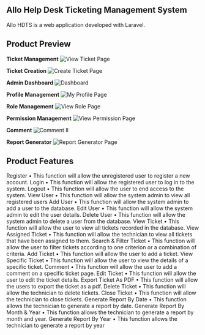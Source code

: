## Allo Help Desk Ticketing Management System

Allo HDTS is a web application developed with Laravel.

## Product Preview

**Ticket Management**
![View Ticket Page](https://github.com/izzatariz-creator/allo-help-desk-ticketing-system/assets/74348344/1cf84b94-a962-41e1-a641-f1f49816d10a)

**Ticket Creation**
![Create Ticket Page](https://github.com/izzatariz-creator/allo-help-desk-ticketing-system/assets/74348344/0cc5e7cf-650c-4ed8-9233-0604d52bee78)

**Admin Dashboard**
![Dashboard](https://github.com/izzatariz-creator/allo-help-desk-ticketing-system/assets/74348344/019e924f-1ecf-401e-9d13-77b97dff4632)

**Profile Management**
![My Profile Page](https://github.com/izzatariz-creator/allo-help-desk-ticketing-system/assets/74348344/b53abcf1-4cad-4d84-8326-05ab2efba561)

**Role Management**
![View Role Page](https://github.com/izzatariz-creator/allo-help-desk-ticketing-system/assets/74348344/89305720-b56d-4cad-8224-c49015e00c14)

**Permission Management**
![View Permission Page](https://github.com/izzatariz-creator/allo-help-desk-ticketing-system/assets/74348344/65a9b204-8c92-446f-a7c9-a2070f41452b)

**Comment**
![Comment II](https://github.com/izzatariz-creator/allo-help-desk-ticketing-system/assets/74348344/17ee6128-a85b-44d3-b4c1-89471a15e3a6)

**Report Generator**
![Report Generator Page](https://github.com/izzatariz-creator/allo-help-desk-ticketing-system/assets/74348344/1849f906-af08-481e-a46a-744c207efed5)

## Product Features

Register
    • This function will allow the unregistered user to register a new account. 
Login
    • This function will allow the registered user to log in to the system.
Logout
    • This function will allow the user to end access to the system.
View User
    • This function will allow the system admin to view all registered users
Add User
    • This function will allow the system admin to add a user to the database.
Edit User
    • This function will allow the system admin to edit the user details.
Delete User
    • This function will allow the system admin to delete a user from the database.
View Ticket
    • This function will allow the user to view all tickets recorded in the database.
View Assigned Ticket
    • This function will allow the technician to view all tickets that have been assigned to them.
Search & Filter Ticket
    • This function will allow the user to filter tickets according to one criterion or a 
combination of criteria.
Add Ticket
    • This function will allow the user to add a ticket.
View Specific Ticket
    • This function will allow the user to view the details of a specific ticket.
Comment
    • This function will allow the user to add a comment on a specific ticket page.
Edit Ticket
    • This function will allow the user to edit the ticket details.
Export Ticket As PDF
    • This function will allow the users to export the ticket as a pdf.
Delete Ticket
    • This function will allow the technician to delete tickets.
Close Ticket
    • This function will allow the technician to close tickets.
Generate Report By Date
    • This function allows the technician to generate a report by date.
Generate Report By Month & Year
    • This function allows the technician to generate a report by month and year.
Generate Report By Year
    • This function allows the technician to generate a report by year
